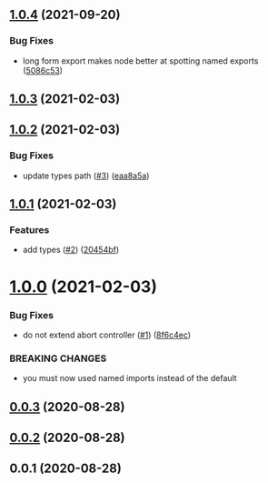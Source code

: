 ## [1.0.4](https://github.com/achingbrain/native-abort-controller/compare/v1.0.3...v1.0.4) (2021-09-20)


### Bug Fixes

* long form export makes node better at spotting named exports ([5086c53](https://github.com/achingbrain/native-abort-controller/commit/5086c537fd807801eb77ecb22aa25ddbca8219d7))



## [1.0.3](https://github.com/achingbrain/native-abort-controller/compare/v1.0.2...v1.0.3) (2021-02-03)



## [1.0.2](https://github.com/achingbrain/native-abort-controller/compare/v1.0.1...v1.0.2) (2021-02-03)


### Bug Fixes

* update types path ([#3](https://github.com/achingbrain/native-abort-controller/issues/3)) ([eaa8a5a](https://github.com/achingbrain/native-abort-controller/commit/eaa8a5aa71c206970a8cd7b3c38475008e9cffd6))



## [1.0.1](https://github.com/achingbrain/native-abort-controller/compare/v1.0.0...v1.0.1) (2021-02-03)


### Features

* add types ([#2](https://github.com/achingbrain/native-abort-controller/issues/2)) ([20454bf](https://github.com/achingbrain/native-abort-controller/commit/20454bff4480e5d14d0e593d1d623cc4b15eb7f2))



# [1.0.0](https://github.com/achingbrain/native-abort-controller/compare/v0.0.3...v1.0.0) (2021-02-03)


### Bug Fixes

* do not extend abort controller ([#1](https://github.com/achingbrain/native-abort-controller/issues/1)) ([8f6c4ec](https://github.com/achingbrain/native-abort-controller/commit/8f6c4ec088c516d6844a87e1cd19ef094ae9be3b))


### BREAKING CHANGES

* you must now used named imports instead of the default



<a name="0.0.3"></a>
## [0.0.3](https://github.com/achingbrain/native-abort-controller/compare/v0.0.2...v0.0.3) (2020-08-28)



<a name="0.0.2"></a>
## [0.0.2](https://github.com/achingbrain/native-abort-controller/compare/v0.0.1...v0.0.2) (2020-08-28)



<a name="0.0.1"></a>
## 0.0.1 (2020-08-28)




